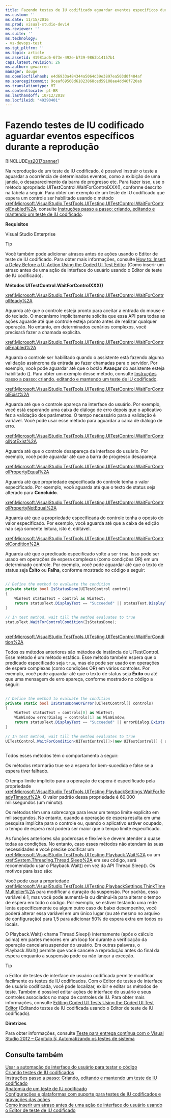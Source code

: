 ```yaml
---
title: Fazendo testes de IU codificado aguardar eventos específicos durante a reprodução | Microsoft Docs
ms.custom: ''
ms.date: 11/15/2016
ms.prod: visual-studio-dev14
ms.reviewer: ''
ms.suite: ''
ms.technology:
- vs-devops-test
ms.tgt_pltfrm: ''
ms.topic: article
ms.assetid: 41981ad6-673e-492e-b739-9863b14157b1
caps.latest.revision: 26
ms.author: gewarren
manager: douge
ms.openlocfilehash: e4d6933a484344a5064d39e3897ea503d0f484af
ms.sourcegitcommit: 9ceaf69568d61023868ced59108ae4dd46f720ab
ms.translationtype: MT
ms.contentlocale: pt-BR
ms.lasthandoff: 10/12/2018
ms.locfileid: "49290401"
---
```

# <a name="making-coded-ui-tests-wait-for-specific-events-during-playback"></a>Fazendo testes de IU codificado aguardar eventos específicos durante a reprodução
[!INCLUDE[vs2017banner](../includes/vs2017banner.md)]

Na reprodução de um teste de IU codificado, é possível instruir o teste a aguardar a ocorrência de determinados eventos, como a exibição de uma janela, o desaparecimento da barra de progresso etc. Para fazer isso, use o método apropriado UITestControl.WaitForControlXXX(), conforme descrito na tabela a seguir. Para obter um exemplo de um teste de IU codificado que espera um controle ser habilitado usando o método <xref:Microsoft.VisualStudio.TestTools.UITesting.UITestControl.WaitForControlEnabled%2A>, consulte [Instruções passo a passo: criando, editando e mantendo um teste de IU codificado](../test/walkthrough-creating-editing-and-maintaining-a-coded-ui-test.md).  
  
 **Requisitos**  
  
 Visual Studio Enterprise  
  
> [!TIP]
>  Você também pode adicionar atrasos antes de ações usando o Editor de teste de IU codificado. Para obter mais informações, consulte [How to: Insert a Delay Before a UI Action Using the Coded UI Test Editor](http://msdn.microsoft.com/library/509f8ef7-e105-4049-b11b-d64549e055b0) (Como inserir um atraso antes de uma ação de interface do usuário usando o Editor de teste de IU codificado).  
  
 **Métodos UITestControl.WaitForControlXXX()**  
  
 <xref:Microsoft.VisualStudio.TestTools.UITesting.UITestControl.WaitForControlReady%2A>  
  
 Aguarda até que o controle esteja pronto para aceitar a entrada do mouse e do teclado. O mecanismo implicitamente solicita que essa API para todas as ações aguarde até que controle esteja pronto antes de realizar qualquer operação. No entanto, em determinados cenários complexos, você precisará fazer a chamada explícita.  
  
 <xref:Microsoft.VisualStudio.TestTools.UITesting.UITestControl.WaitForControlEnabled%2A>  
  
 Aguarda o controle ser habilitado quando o assistente está fazendo alguma validação assíncrona da entrada ao fazer chamadas para o servidor. Por exemplo, você pode aguardar até que o botão **Avançar** do assistente esteja habilitado (). Para obter um exemplo desse método, consulte [Instruções passo a passo: criando, editando e mantendo um teste de IU codificado](../test/walkthrough-creating-editing-and-maintaining-a-coded-ui-test.md).  
  
 <xref:Microsoft.VisualStudio.TestTools.UITesting.UITestControl.WaitForControlExist%2A>  
  
 Aguarda até que o controle apareça na interface do usuário. Por exemplo, você está esperando uma caixa de diálogo de erro depois que o aplicativo fez a validação dos parâmetros. O tempo necessário para a validação é variável. Você pode usar esse método para aguardar a caixa de diálogo de erro.  
  
 <xref:Microsoft.VisualStudio.TestTools.UITesting.UITestControl.WaitForControlNotExist%2A>  
  
 Aguarda até que o controle desapareça da interface do usuário. Por exemplo, você pode aguardar até que a barra de progresso desapareça.  
  
 <xref:Microsoft.VisualStudio.TestTools.UITesting.UITestControl.WaitForControlPropertyEqual%2A>  
  
 Aguarda até que propriedade especificada do controle tenha o valor especificado. Por exemplo, você aguarda até que o texto de status seja alterado para **Concluído**.  
  
 <xref:Microsoft.VisualStudio.TestTools.UITesting.UITestControl.WaitForControlPropertyNotEqual%2A>  
  
 Aguarda até que a propriedade especificada do controle tenha o oposto do valor especificado. Por exemplo, você aguarda até que a caixa de edição não seja somente leitura, isto é, editável.  
  
 <xref:Microsoft.VisualStudio.TestTools.UITesting.UITestControl.WaitForControlCondition%2A>  
  
 Aguarda até que o predicado especificado volte a ser `true`. Isso pode ser usado em operações de espera complexas (como condições OR) em um determinado controle. Por exemplo, você pode aguardar até que o texto de status seja **Êxito** ou **Falha**, conforme mostrado no código a seguir:  
  
```csharp  
  
// Define the method to evaluate the condition   
private static bool IsStatusDone(UITestControl control)   
{   
    WinText statusText = control as WinText;   
    return statusText.DisplayText == "Succeeded" || statusText.DisplayText == "Failed";   
}   
  
// In test method, wait till the method evaluates to true   
statusText.WaitForControlCondition(IsStatusDone);  
  
```  
  
 <xref:Microsoft.VisualStudio.TestTools.UITesting.UITestControl.WaitForCondition%2A>  
  
 Todos os métodos anteriores são métodos de instância de UITestControl. Esse método é um método estático. Esse método também espera que o predicado especificado seja `true`, mas ele pode ser usado em operações de espera complexas (como condições OR) em vários controles. Por exemplo, você pode aguardar até que o texto de status seja **Êxito** ou até que uma mensagem de erro apareça, conforme mostrado no código a seguir:  
  
```csharp  
  
// Define the method to evaluate the condition   
private static bool IsStatusDoneOrError(UITestControl[] controls)   
{   
    WinText statusText = controls[0] as WinText;   
    WinWindow errorDialog = controls[1] as WinWindow;   
    return statusText.DisplayText == "Succeeded" || errorDialog.Exists;   
}   
  
// In test method, wait till the method evaluates to true   
UITestControl.WaitForCondition<UITestControl[]>(new UITestControl[] { statusText, errorDialog }, IsStatusDoneOrError);  
  
```  
  
 Todos esses métodos têm o comportamento a seguir:  
  
 Os métodos retornarão true se a espera for bem-sucedida e false se a espera tiver falhado.  
  
 O tempo limite implícito para a operação de espera é especificado pela propriedade <xref:Microsoft.VisualStudio.TestTools.UITesting.PlaybackSettings.WaitForReadyTimeout%2A>. O valor padrão dessa propriedade é 60.000 milissegundos (um minuto).  
  
 Os métodos têm uma sobrecarga para levar um tempo limite explícito em milissegundos. No entanto, quando a operação de espera resulta em uma pesquisa implícita para o controle ou, quando o aplicativo estiver ocupado, o tempo de espera real poderá ser maior que o tempo limite especificado.  
  
 As funções anteriores são poderosas e flexíveis e devem atender a quase todas as condições. No entanto, caso esses métodos não atendam às suas necessidades e você precise codificar um <xref:Microsoft.VisualStudio.TestTools.UITesting.Playback.Wait%2A> ou um <xref:System.Threading.Thread.Sleep%2A> em seu código, será recomendado usar o Playback.Wait() em vez da API Thread.Sleep(). Os motivos para isso são:  
  
 Você pode usar a propriedade <xref:Microsoft.VisualStudio.TestTools.UITesting.PlaybackSettings.ThinkTimeMultiplier%2A> para modificar a duração da suspensão. Por padrão, essa variável é 1, mas você pode aumentá-la ou diminui-la para alterar o tempo de espera em todo o código. Por exemplo, se estiver testando uma rede lenta especificamente ou algum outro caso de baixo desempenho, você poderá alterar essa variável em um único lugar (ou até mesmo no arquivo de configuração) para 1,5 para adicionar 50% de espera extra em todos os locais.  
  
 O Playback.Wait() chama Thread.Sleep() internamente (após o cálculo acima) em partes menores em um loop for durante a verificação da operação cancelar\suspender do usuário. Em outras palavras, o Playback.Wait() permite que você cancele a reprodução antes do final da espera enquanto a suspensão pode ou não lançar a exceção.  
  
> [!TIP]
>  o Editor de testes de interface de usuário codificada permite modificar facilmente os testes de IU codificados. Com o Editor de testes de interface de usuário codificada, você pode localizar, exibir e editar os métodos de teste. Também é possível editar ações de interface do usuário e seus controles associados no mapa de controles de IU. Para obter mais informações, consulte [Editing Coded UI Tests Using the Coded UI Test Editor](../test/editing-coded-ui-tests-using-the-coded-ui-test-editor.md) (Editando testes de IU codificada usando o Editor de teste de IU codificado).  
  
 **Diretrizes**  
  
 Para obter informações, consulte [Teste para entrega contínua com o Visual Studio 2012 – Capítulo 5: Automatizando os testes de sistema](http://go.microsoft.com/fwlink/?LinkID=255196)  
  
## <a name="see-also"></a>Consulte também  
 [Usar a automação de interface do usuário para testar o código](../test/use-ui-automation-to-test-your-code.md)   
 [Criando testes de IU codificados](../test/use-ui-automation-to-test-your-code.md#VerifyingCodeUsingCUITCreate)   
 [Instruções passo a passo: Criando, editando e mantendo um teste de IU codificado](../test/walkthrough-creating-editing-and-maintaining-a-coded-ui-test.md)   
 [Anatomia de um teste de IU codificado](../test/anatomy-of-a-coded-ui-test.md)   
 [Configurações e plataformas com suporte para testes de IU codificados e gravações das ações](../test/supported-configurations-and-platforms-for-coded-ui-tests-and-action-recordings.md)   
 [Como inserir um atraso antes de uma ação de interface do usuário usando o Editor de teste de IU codificado](http://msdn.microsoft.com/library/509f8ef7-e105-4049-b11b-d64549e055b0)



